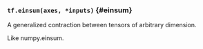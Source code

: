### `tf.einsum(axes, *inputs)` {#einsum}

A generalized contraction between tensors of arbitrary dimension.

Like numpy.einsum.

